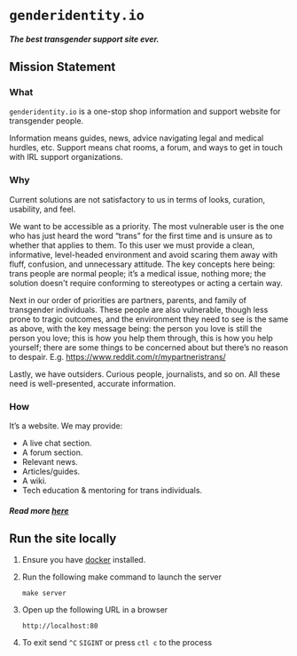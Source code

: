 # `genderidentity.io`

##### *The best transgender support site ever.*

## Mission Statement

### What

`genderidentity.io` is a one-stop shop information and support website for transgender people.
 
Information means guides, news, advice navigating legal and medical hurdles, etc. Support means chat rooms, a forum, and ways to get in touch with IRL support organizations.

### Why

Current solutions are not satisfactory to us in terms of looks, curation, usability, and feel.

We want to be accessible as a priority. The most vulnerable user is the one who has just heard the word “trans” for the first time and is unsure as to whether that applies to them. To this user we must provide a clean, informative, level-headed environment and avoid scaring them away with fluff, confusion, and unnecessary attitude. The key concepts here being: trans people are normal people; it’s a medical issue, nothing more; the solution doesn't require conforming to stereotypes or acting a certain way.
 
Next in our order of priorities are partners, parents, and family of transgender individuals. These people are also vulnerable, though less prone to tragic outcomes, and the environment they need to see is the same as above, with the key message being: the person you love is still the person you love; this is how you help them through, this is how you help yourself; there are some things to be concerned about but there’s no reason to despair. E.g. https://www.reddit.com/r/mypartneristrans/
 
Lastly, we have outsiders. Curious people, journalists, and so on. All these need is well-presented, accurate information.

### How

It’s a website. We may provide:

- A live chat section.
- A forum section.
- Relevant news.
- Articles/guides.
- A wiki.
- Tech education & mentoring for trans individuals.

##### Read more [here](docs/about.md)

## Run the site locally

 1. Ensure you have [docker](https://www.docker.com/community-edition) installed.

 2. Run the following make command to launch the server

        make server

 3. Open up the following URL in a browser

        http://localhost:80

 4. To exit send `^C` `SIGINT` or press `ctl c` to the process

